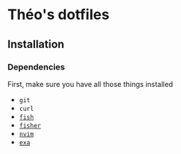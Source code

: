 # Théo's dotfiles

## Installation
### Dependencies
First, make sure you have all those things installed

- `git`
- `curl`
- [`fish`](https://fishshell.com/)
- [`fisher`](https://github.com/jorgebucaran/fisher)
- [`nvim`](https://neovim.io/)
- [`exa`](https://the.exa.website/)
